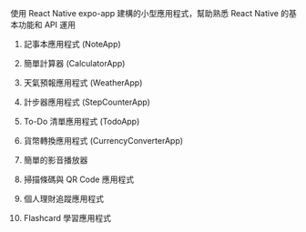 使用 React Native expo-app 建構的小型應用程式，幫助熟悉 React Native 的基本功能和 API 運用

1. 記事本應用程式 (NoteApp)

2. 簡單計算器 (CalculatorApp)

3. 天氣預報應用程式 (WeatherApp)

4. 計步器應用程式 (StepCounterApp)

5. To-Do 清單應用程式 (TodoApp)

6. 貨幣轉換應用程式 (CurrencyConverterApp)

7. 簡單的影音播放器

8. 掃描條碼與 QR Code 應用程式

9. 個人理財追蹤應用程式

10. Flashcard 學習應用程式

